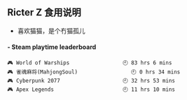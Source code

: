 ## Ricter Z 食用说明
- 喜欢猫猫，是个冇猫孤儿

<!-- steam-box start -->
#### - Steam playtime leaderboard
```text
🎮 World of Warships                 🕘 83 hrs 6 mins
🎮 雀魂麻将(MahjongSoul)                 🕘 0 hrs 34 mins
🎮 Cyberpunk 2077                    🕘 32 hrs 53 mins
🎮 Apex Legends                      🕘 11 hrs 10 mins
```
<!-- Powered by https://github.com/YouEclipse/steam-box . -->
<!-- steam-box end -->
